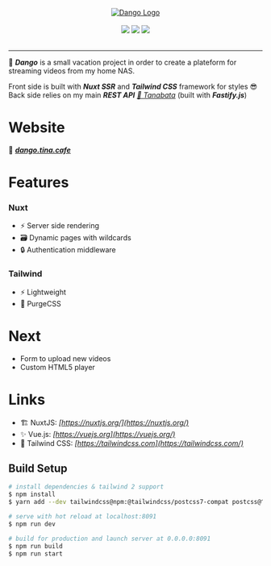 <p align="center">
  <a href="http://dango.tina.cafe"><img src="https://emojipedia-us.s3.dualstack.us-west-1.amazonaws.com/thumbs/240/softbank/145/dango_1f361.png" alt="Dango Logo"></a>
  <br/>
  <br/>
  <img src="https://img.shields.io/badge/nuxt--00C58E?style=for-the-badge&logo=nuxt.js"/>
  <img src="https://img.shields.io/badge/vue--4FC08D?style=for-the-badge&logo=vue.js"/>
  <img src="https://img.shields.io/badge/tailwind--38B2AC?style=for-the-badge&logo=tailwind%20css"/>
  <br/>
  <br/>
</p>

---

🍡 ***Dango*** is a small vacation project in order to create a plateform for streaming videos from my home NAS.

Front side is built with ***Nuxt SSR*** and ***Tailwind CSS*** framework for styles 😎 Back side relies on my main ***REST API*** *[🎋 Tanabata](https://github.com/tinawng/tanabata)* (built with ***Fastify.js***)

# Website

  🔗 ***[dango.tina.cafe](http://dango.tina.cafe/)***

# Features

### Nuxt
- ⚡️ Server side rendering
- 🗃️ Dynamic pages with wildcards
- 🔒 Authentication middleware
### Tailwind
- ⚡️ Lightweight
- 🎨 PurgeCSS

# Next
- Form to upload new videos
- Custom HTML5 player

# Links

- 🏗️ NuxtJS: *[https://nuxtjs.org/](https://nuxtjs.org/)*
- ✨ Vue.js: *[https://vuejs.org](https://vuejs.org/)*
- 💄 Tailwind CSS: *[https://tailwindcss.com](https://tailwindcss.com/)*

## Build Setup

```bash
# install dependencies & tailwind 2 support
$ npm install
$ yarn add --dev tailwindcss@npm:@tailwindcss/postcss7-compat postcss@^7 autoprefixer@^9

# serve with hot reload at localhost:8091
$ npm run dev

# build for production and launch server at 0.0.0.0:8091
$ npm run build
$ npm run start
```
